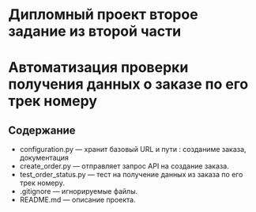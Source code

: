 ﻿# Дипломный проект второе задание из второй части 
# Автоматизация проверки получения данных о заказе по его трек номеру


## Содержание
- configuration.py — хранит базовый URL и пути : созданиме заказа, документация
- create_order.py — отправляет запрос API на создание заказа.
- test_order_status.py — тест на получение данных из заказа по его трек номеру.
- .gitignore — игнорируемые файлы.
- README.md — описание проекта.
